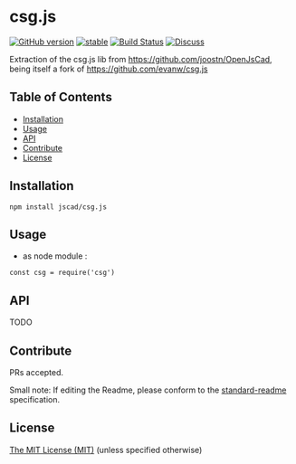 # csg.js

[![GitHub version](https://badge.fury.io/gh/jscad%2Fcsg.js.svg)](https://badge.fury.io/gh/jscad%2Fcsg.js)
[![stable](http://badges.github.io/stability-badges/dist/stable.svg)](http://github.com/badges/stability-badges)
[![Build Status](https://travis-ci.org/jscad/csg.js.svg)](https://travis-ci.org/jscad/csg.js)
[![Discuss](https://img.shields.io/gitter/room/nwjs/nw.js.svg)](https://gitter.im/OpenJSCAD-org/Lobby)


Extraction of the csg.js lib from https://github.com/joostn/OpenJsCad, being itself a fork of https://github.com/evanw/csg.js

## Table of Contents

- [Installation](#installation)
- [Usage](#usage)
- [API](#api)
- [Contribute](#contribute)
- [License](#license)


## Installation

```
npm install jscad/csg.js
```

## Usage

- as node module :

```
const csg = require('csg')
```

## API

TODO

## Contribute

PRs accepted.

Small note: If editing the Readme, please conform to the [standard-readme](https://github.com/RichardLitt/standard-readme) specification.


## License

[The MIT License (MIT)](https://github.com/jscad/csg.js/blob/master/LICENSE)
(unless specified otherwise)
